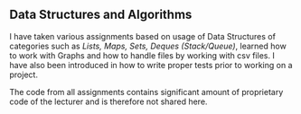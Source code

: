 ## Data Structures and Algorithms

I have taken various assignments based on usage of Data Structures of categories such as _Lists, Maps, Sets, Deques (Stack/Queue)_, learned how to work with Graphs and how to handle files by working with csv files. I have also been introduced in how to write proper tests prior to working on a project.
   
The code from all assignments contains significant amount of proprietary code of the lecturer and is therefore not shared here.
